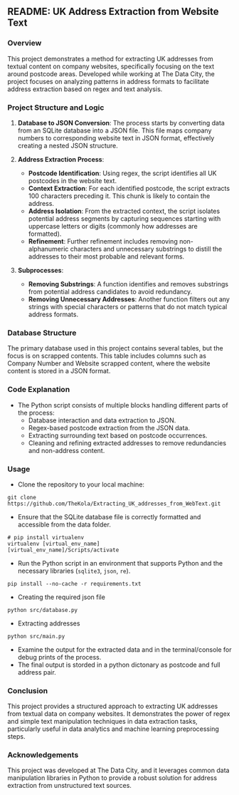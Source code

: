 ## README: UK Address Extraction from Website Text

### Overview
This project demonstrates a method for extracting UK addresses from textual content on company websites, specifically focusing on the text around postcode areas. Developed while working at The Data City, the project focuses on analyzing patterns in address formats to facilitate address extraction based on regex and text analysis.

### Project Structure and Logic
1. **Database to JSON Conversion**: The process starts by converting data from an SQLite database into a JSON file. This file maps company numbers to corresponding website text in JSON format, effectively creating a nested JSON structure.

2. **Address Extraction Process**:
   - **Postcode Identification**: Using regex, the script identifies all UK postcodes in the website text.
   - **Context Extraction**: For each identified postcode, the script extracts 100 characters preceding it. This chunk is likely to contain the address.
   - **Address Isolation**: From the extracted context, the script isolates potential address segments by capturing sequences starting with uppercase letters or digits (commonly how addresses are formatted).
   - **Refinement**: Further refinement includes removing non-alphanumeric characters and unnecessary substrings to distill the addresses to their most probable and relevant forms.

3. **Subprocesses**:
   - **Removing Substrings**: A function identifies and removes substrings from potential address candidates to avoid redundancy.
   - **Removing Unnecessary Addresses**: Another function filters out any strings with special characters or patterns that do not match typical address formats.

### Database Structure
The primary database used in this project contains several tables, but the focus is on scrapped contents. This table includes columns such as Company Number and Website scrapped content, where the website content is stored in a JSON format.

### Code Explanation
- The Python script consists of multiple blocks handling different parts of the process:
   - Database interaction and data extraction to JSON.
   - Regex-based postcode extraction from the JSON data.
   - Extracting surrounding text based on postcode occurrences.
   - Cleaning and refining extracted addresses to remove redundancies and non-address content.

### Usage
- Clone the repository to your local machine:
```shell
git clone https://github.com/TheKola/Extracting_UK_addresses_from_WebText.git
```
- Ensure that the SQLite database file is correctly formatted and accessible from the data folder.
```shell
# pip install virtualenv
virtualenv [virtual_env_name]
[virtual_env_name]/Scripts/activate   

```
- Run the Python script in an environment that supports Python and the necessary libraries (`sqlite3`, `json`, `re`).
```shell
pip install --no-cache -r requirements.txt
```
- Creating the required json file
```shell
python src/database.py
```
- Extracting addresses
```shell
python src/main.py
```

- Examine the output for the extracted data and in the terminal/console for debug prints of the process.
- The final output is storded in a python dictonary as postcode and full address pair.

### Conclusion
This project provides a structured approach to extracting UK addresses from textual data on company websites. It demonstrates the power of regex and simple text manipulation techniques in data extraction tasks, particularly useful in data analytics and machine learning preprocessing steps.

### Acknowledgements
This project was developed at The Data City, and it leverages common data manipulation libraries in Python to provide a robust solution for address extraction from unstructured text sources.